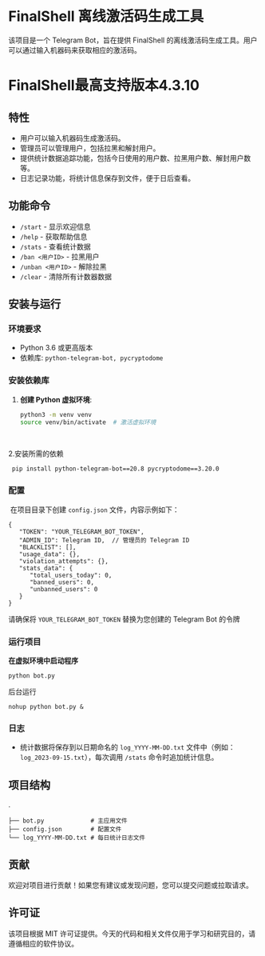 # FinalShell 离线激活码生成工具

该项目是一个 Telegram Bot，旨在提供 FinalShell 的离线激活码生成工具。用户可以通过输入机器码来获取相应的激活码。
# FinalShell最高支持版本4.3.10
 
## 特性

- 用户可以输入机器码生成激活码。
- 管理员可以管理用户，包括拉黑和解封用户。
- 提供统计数据追踪功能，包括今日使用的用户数、拉黑用户数、解封用户数等。
- 日志记录功能，将统计信息保存到文件，便于日后查看。

## 功能命令

- `/start` - 显示欢迎信息
- `/help` - 获取帮助信息
- `/stats` - 查看统计数据
- `/ban <用户ID>` - 拉黑用户
- `/unban <用户ID>` - 解除拉黑
- `/clear` - 清除所有计数器数据

## 安装与运行

### 环境要求

- Python 3.6 或更高版本
- 依赖库: `python-telegram-bot, pycryptodome`

### 安装依赖库

1. **创建 Python 虚拟环境**:

   ```bash
   python3 -m venv venv
   source venv/bin/activate  # 激活虚拟环境
   ```

​     

2.安装所需的依赖 

```
 pip install python-telegram-bot==20.8 pycryptodome==3.20.0
```



###  配置

​     在项目目录下创建 `config.json` 文件，内容示例如下：

```
{
   "TOKEN": "YOUR_TELEGRAM_BOT_TOKEN",
   "ADMIN_ID": Telegram ID,  // 管理员的 Telegram ID
   "BLACKLIST": [],
   "usage_data": {},
   "violation_attempts": {},
   "stats_data": {
      "total_users_today": 0,
      "banned_users": 0,
      "unbanned_users": 0
   }
}
```



请确保将 `YOUR_TELEGRAM_BOT_TOKEN` 替换为您创建的 Telegram Bot 的令牌



### 运行项目



**在虚拟环境中启动程序** 

```
python bot.py
```



后台运行

```
nohup python bot.py &
```





### 日志

- 统计数据将保存到以日期命名的 `log_YYYY-MM-DD.txt` 文件中（例如：`log_2023-09-15.txt`），每次调用 `/stats` 命令时追加统计信息。

## 项目结构

.

```
├── bot.py             # 主应用文件
├── config.json        # 配置文件
└── log_YYYY-MM-DD.txt # 每日统计日志文件
```



## 贡献

欢迎对项目进行贡献！如果您有建议或发现问题，您可以提交问题或拉取请求。

## 许可证

该项目根据 MIT 许可证提供。今天的代码和相关文件仅用于学习和研究目的，请遵循相应的软件协议。
